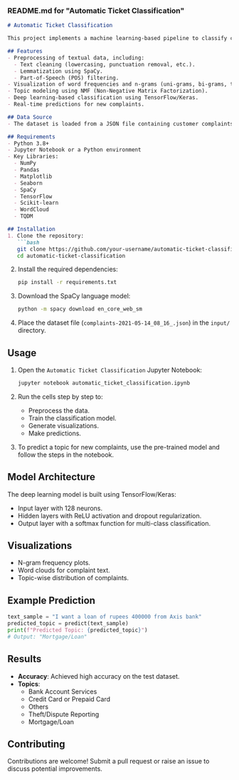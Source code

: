 ### README.md for "Automatic Ticket Classification"

```markdown
# Automatic Ticket Classification

This project implements a machine learning-based pipeline to classify customer complaints into predefined categories using Natural Language Processing (NLP) and a neural network model. The aim is to automate the classification of complaints into topics like "Bank Account Services" or "Mortgage/Loan," enhancing customer service efficiency.

## Features
- Preprocessing of textual data, including:
  - Text cleaning (lowercasing, punctuation removal, etc.).
  - Lemmatization using SpaCy.
  - Part-of-Speech (POS) filtering.
- Visualization of word frequencies and n-grams (uni-grams, bi-grams, tri-grams).
- Topic modeling using NMF (Non-Negative Matrix Factorization).
- Deep learning-based classification using TensorFlow/Keras.
- Real-time predictions for new complaints.

## Data Source
- The dataset is loaded from a JSON file containing customer complaints and associated categories.

## Requirements
- Python 3.8+
- Jupyter Notebook or a Python environment
- Key Libraries:
  - NumPy
  - Pandas
  - Matplotlib
  - Seaborn
  - SpaCy
  - TensorFlow
  - Scikit-learn
  - WordCloud
  - TQDM

## Installation
1. Clone the repository:
   ```bash
   git clone https://github.com/your-username/automatic-ticket-classification.git
   cd automatic-ticket-classification
   ```

2. Install the required dependencies:
   ```bash
   pip install -r requirements.txt
   ```

3. Download the SpaCy language model:
   ```bash
   python -m spacy download en_core_web_sm
   ```

4. Place the dataset file (`complaints-2021-05-14_08_16_.json`) in the `input/` directory.

## Usage
1. Open the `Automatic Ticket Classification` Jupyter Notebook:
   ```bash
   jupyter notebook automatic_ticket_classification.ipynb
   ```

2. Run the cells step by step to:
   - Preprocess the data.
   - Train the classification model.
   - Generate visualizations.
   - Make predictions.

3. To predict a topic for new complaints, use the pre-trained model and follow the steps in the notebook.

## Model Architecture
The deep learning model is built using TensorFlow/Keras:
- Input layer with 128 neurons.
- Hidden layers with ReLU activation and dropout regularization.
- Output layer with a softmax function for multi-class classification.

## Visualizations
- N-gram frequency plots.
- Word clouds for complaint text.
- Topic-wise distribution of complaints.

## Example Prediction
```python
text_sample = "I want a loan of rupees 400000 from Axis bank"
predicted_topic = predict(text_sample)
print(f"Predicted Topic: {predicted_topic}")
# Output: "Mortgage/Loan"
```

## Results
- **Accuracy**: Achieved high accuracy on the test dataset.
- **Topics**:
  - Bank Account Services
  - Credit Card or Prepaid Card
  - Others
  - Theft/Dispute Reporting
  - Mortgage/Loan

## Contributing
Contributions are welcome! Submit a pull request or raise an issue to discuss potential improvements.
